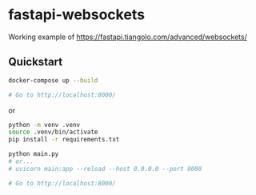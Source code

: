 # fastapi-websockets

Working example of https://fastapi.tiangolo.com/advanced/websockets/

## Quickstart

```bash
docker-compose up --build

# Go to http://localhost:8000/
```

or

```bash
python -m venv .venv
source .venv/bin/activate
pip install -r requirements.txt

python main.py
# or...
# uvicorn main:app --reload --host 0.0.0.0 --port 8000

# Go to http://localhost:8000/
```